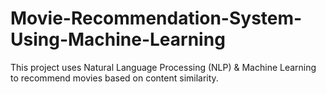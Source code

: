 # Movie-Recommendation-System-Using-Machine-Learning
This project uses Natural Language Processing (NLP) &amp; Machine Learning to recommend movies based on content similarity.
